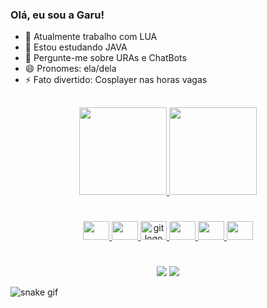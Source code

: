 ### Olá, eu sou a Garu!

- 🔭 Atualmente trabalho com LUA
- 🌱 Estou estudando JAVA
- 💬 Pergunte-me sobre URAs e ChatBots
- 😄 Pronomes: ela/dela
- ⚡ Fato divertido: Cosplayer nas horas vagas

##
<div align="center">
  <a href="https://github.com/LucieneGaru">
  <img height="140em" src="https://github-readme-stats.vercel.app/api?username=LucieneGaru&show_icons=true&theme=dracula&include_all_commits=true&count_private=true"/>
  <img height="140em" src="https://github-readme-stats.vercel.app/api/top-langs/?username=LucieneGaru&layout=compact&langs_count=16&theme=dracula"/>
</div>

#
<div align="center">
  
  <img src="https://cdn.jsdelivr.net/gh/devicons/devicon/icons/lua/lua-original-wordmark.svg" height="30" width="42" />
  <img src="https://cdn.jsdelivr.net/gh/devicons/devicon/icons/html5/html5-original-wordmark.svg" height="30" width="42" />
  <img src="https://cdn.jsdelivr.net/gh/devicons/devicon/icons/git/git-original.svg" height="30" width="42" alt="git logo"  />
  <img src="https://cdn.jsdelivr.net/gh/devicons/devicon/icons/cplusplus/cplusplus-original.svg" height="30" width="42" />
  <img src="https://cdn.jsdelivr.net/gh/devicons/devicon/icons/java/java-original-wordmark.svg" height="30" width="42" /> 
  <img src="https://cdn.jsdelivr.net/gh/devicons/devicon/icons/vscode/vscode-original.svg" height="30" width="42" />    
  <!-- <img src="https://cdn.jsdelivr.net/gh/devicons/devicon/icons/wordpress/wordpress-original.svg" height="30" width="42"/> -->
</div>

#
<div align="center">
  <a href="https://www.linkedin.com/in/luciene-reinhardt-313610175/" target="_blank"><img src="https://img.shields.io/badge/-LinkedIn-%230077B5?style=for-the-badge&logo=linkedin&logoColor=white" target="_blank"></a>
  	<a href=luciene.garu@gmail.com/" target="_blank"><img src="https://img.shields.io/badge/Gmail-D14836?style=for-the-badge&logo=gmail&logoColor=white" target="_blank"></a>
    
</div>

![snake gif](https://github.com/LucieneGaru/LucieneGaru/blob/output/github-contribution-grid-snake.svg)


 


